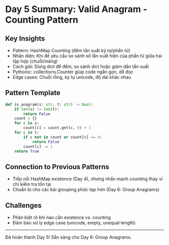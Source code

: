# Day 5 Summary: Valid Anagram - Counting Pattern

## Key Insights
- Pattern: HashMap Counting (đếm tần suất ký tự/phần tử)
- Nhận diện: Khi đề yêu cầu so sánh số lần xuất hiện của phần tử giữa hai tập hợp (chuỗi/mảng)
- Cách giải: Dùng dict để đếm, so sánh dict hoặc giảm dần tần suất
- Pythonic: collections.Counter giúp code ngắn gọn, dễ đọc
- Edge cases: Chuỗi rỗng, ký tự unicode, độ dài khác nhau

## Pattern Template
```python
def is_anagram(s: str, t: str) -> bool:
    if len(s) != len(t):
        return False
    count = {}
    for c in s:
        count[c] = count.get(c, 0) + 1
    for c in t:
        if c not in count or count[c] == 0:
            return False
        count[c] -= 1
    return True
```

## Connection to Previous Patterns
- Tiếp nối HashMap existence (Day 4), nhưng nhấn mạnh counting thay vì chỉ kiểm tra tồn tại
- Chuẩn bị cho các bài grouping phức tạp hơn (Day 6: Group Anagrams)

## Challenges
- Phân biệt rõ khi nào cần existence vs. counting
- Đảm bảo xử lý edge case (unicode, empty, unequal length)

---
Đã hoàn thành Day 5! Sẵn sàng cho Day 6: Group Anagrams.